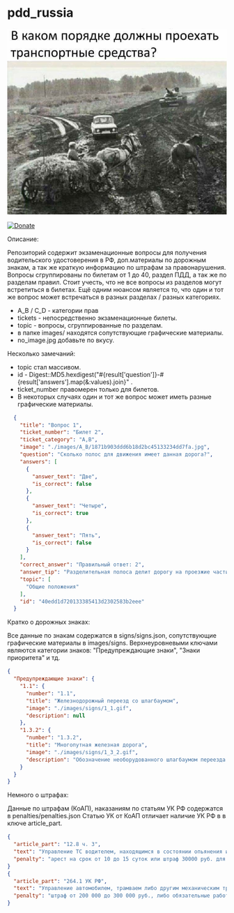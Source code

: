 # pdd_russia

![image description](./logo.jpg)

[![Donate](https://img.shields.io/badge/%D0%9F%D0%BE%D0%B4%D0%B4%D0%B5%D1%80%D0%B6%D0%B0%D1%82%D1%8C_%D1%80%D1%83%D0%B1%D0%BB%D0%B5%D0%BC-%D0%AEMoney-green)](https://yoomoney.ru/to/41001287467423)

Описание:

Репозиторий содержит экзаменационные вопросы для получения водительского удостоверения в РФ, доп.материалы по
дорожным знакам, а так же краткую информацию по штрафам за правонарушения.
Вопросы сгруппированы по билетам от 1 до 40, раздел ПДД, а так же по разделам правил.
Стоит учесть, что не все вопросы из разделов могут встретиться в билетах.
Ещё одним нюансом является то, что один и тот же вопрос может встречаться в разных разделах / разных категориях.

* A_B / C_D - категории прав
* tickets - непосредственно экзаменационные билеты.
* topic - вопросы, сгруппированные по разделам.
* в папке images/ находятся сопутствующие графические материалы.
* no_image.jpg добавьте по вкусу.

Несколько замечаний:

* topic стал массивом.
* id - Digest::MD5.hexdigest("#{result['question']}-#{result['answers'].map(&:values).join}" .
* ticket_number правомерен только для билетов.
* В некоторых случаях один и тот же вопрос может иметь разные графические материалы.

```json
  {
    "title": "Вопрос 1",
    "ticket_number": "Билет 2",
    "ticket_category": "A,B",
    "image": "./images/A_B/1871b903ddd6b18d2bc45133234dd7fa.jpg",
    "question": "Сколько полос для движения имеет данная дорога?",
    "answers": [
      {
        "answer_text": "Две",
        "is_correct": false
      },
      {
        "answer_text": "Четыре",
        "is_correct": true
      },
      {
        "answer_text": "Пять",
        "is_correct": false
      }
    ],
    "correct_answer": "Правильный ответ: 2",
    "answer_tip": "Разделительная полоса делит дорогу на проезжие части. Данная дорога имеет две проезжие части, четыре полосы движения.(Пункт 1.2 ПДД)",
    "topic": [
      "Общие положения"
    ],
    "id": "40edd1d720133385413d2302583b2eee"
  }
```

Кратко о дорожных знаках:

Все данные по знакам содержатся в signs/signs.json, сопутствующие графические материалы в images/signs.
Верхнеуровневыми ключами являются категории знаков: "Предупреждающие знаки", "Знаки приоритета" и тд.

```json
{
  "Предупреждающие знаки": {
    "1.1": {
      "number": "1.1",
      "title": "Железнодорожный переезд со шлагбаумом",
      "image": "./images/signs/1_1.gif",
      "description": null
    },
    "1.3.2": {
      "number": "1.3.2",
      "title": "Многопутная железная дорога",
      "image": "./images/signs/1_3_2.gif",
      "description": "Обозначение необорудованного шлагбаумом переезда через железную дорогу: 1.3.1 - с одним путем 1.3.2 - с двумя путями и более"
    }
  }
}
```

Немного о штрафах:

Данные по штрафам (КоАП), наказаниям по статьям УК РФ содержатся в penalties/penalties.json
Статью УК от КоАП отличает наличие УК РФ в в ключе article_part.

```json
{
  "article_part": "12.8 ч. 3",
  "text": "Управление ТС водителем, находящимся в состоянии опьянения и не имеющим права управления ТС либо лишенным права управления ТС",
  "penalty": "арест на срок от 10 до 15 суток или штраф 30000 руб. для лиц, в отношении которых не может применяться арест"
}
{
  "article_part": "264.1 УК РФ",
  "text": "Управление автомобилем, трамваем либо другим механическим транспортным средством лицом, находящимся в состоянии опьянения, подвергнутым административному наказанию за управление транспортным средством в состоянии опьянения или за невыполнение законного требования уполномоченного должностного лица о прохождении медицинского освидетельствования на состояние опьянения",
  "penalty": "штраф от 200 000 до 300 000 руб., либо обязательные работы (до 480 часов), либо принудительные работы (до 2 лет), либо лишение свободы (до 2 лет)"
}
```

